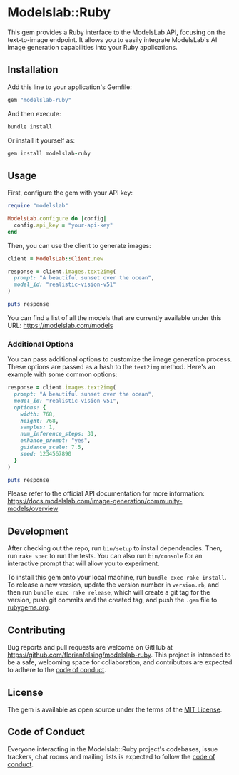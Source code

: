 # Modelslab::Ruby

This gem provides a Ruby interface to the ModelsLab API, focusing on the text-to-image endpoint. It allows you to easily integrate ModelsLab's AI image generation capabilities into your Ruby applications.

## Installation

Add this line to your application's Gemfile:

```ruby
gem "modelslab-ruby"
```

And then execute:

```ruby
bundle install
```

Or install it yourself as:

```ruby
gem install modelslab-ruby
```

## Usage

First, configure the gem with your API key:

```ruby
require "modelslab"

ModelsLab.configure do |config|
  config.api_key = "your-api-key"
end
```

Then, you can use the client to generate images:

```ruby
client = ModelsLab::Client.new

response = client.images.text2img(
  prompt: "A beautiful sunset over the ocean",
  model_id: "realistic-vision-v51"
)

puts response
```

You can find a list of all the models that are currently available under this URL: https://modelslab.com/models

### Additional Options

You can pass additional options to customize the image generation process. These options are passed as a hash to the `text2img` method. Here's an example with some common options:

```ruby
response = client.images.text2img(
  prompt: "A beautiful sunset over the ocean",
  model_id: "realistic-vision-v51",
  options: {
    width: 768,
    height: 768,
    samples: 1,
    num_inference_steps: 31,
    enhance_prompt: "yes",
    guidance_scale: 7.5,
    seed: 1234567890
  }
)

puts response
```

Please refer to the official API documentation for more information: https://docs.modelslab.com/image-generation/community-models/overview

## Development

After checking out the repo, run `bin/setup` to install dependencies. Then, run `rake spec` to run the tests. You can also run `bin/console` for an interactive prompt that will allow you to experiment.

To install this gem onto your local machine, run `bundle exec rake install`. To release a new version, update the version number in `version.rb`, and then run `bundle exec rake release`, which will create a git tag for the version, push git commits and the created tag, and push the `.gem` file to [rubygems.org](https://rubygems.org).

## Contributing

Bug reports and pull requests are welcome on GitHub at https://github.com/florianfelsing/modelslab-ruby. This project is intended to be a safe, welcoming space for collaboration, and contributors are expected to adhere to the [code of conduct](https://github.com/florianfelsing/modelslab-ruby/blob/main/CODE_OF_CONDUCT.md).

## License

The gem is available as open source under the terms of the [MIT License](https://opensource.org/licenses/MIT).

## Code of Conduct

Everyone interacting in the Modelslab::Ruby project's codebases, issue trackers, chat rooms and mailing lists is expected to follow the [code of conduct](https://github.com/florianfelsing/modelslab-ruby/blob/main/CODE_OF_CONDUCT.md).
